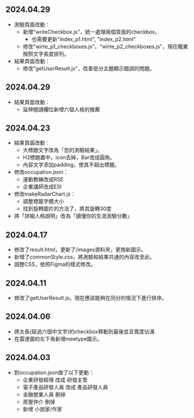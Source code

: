 ## 2024.04.29
- 測驗頁面改動：
    - 新增"writeCheckbox.js"，統一處理兩個頁面的checkbox。
        - 也需要更新"index_p1.html", "index_p2.html"
    - 修改"wirte_p1_checkboxes.js"、"wirte_p2_checkboxes.js"，現在職業按照文字長度排列。
- 結果頁面改動：
    - 修改"getUserResult.js"，改善低分主題顯示錯誤的問題。

## 2024.04.29
- 結果頁面改動：
    - 延伸閱讀欄位新增六個人格的推薦

## 2024.04.23
- 結果頁面改動：
    - 大標題文字改為「您的測驗結果」。
    - H2標題置中，icon去掉，Bar改成圓角。
    - 內容文字添加padding，使其不超出標題。
- 修改occupation.json：
    - 運動教練改成RSE 
    - 企業講師改成ESI
- 修改makeRadarChart.js：
    - 調整標籤字體大小
    - 找到旋轉圖片的方法了，將其旋轉30度
- 將「詳細人格說明」改為「讀懂你的生涯測驗分數」

## 2024.04.17
- 修改了result.html，更新了/images資料夾，更換新圖示。
- 新增了commonStyle.css，將測驗和結果共通的內容改至此。
- 調整CSS，依照Figma的樣式修改。

## 2024.04.11
- 修改了getUserResult.js。現在應該能夠在同分的情況下進行排序。

## 2024.04.06
- 將太長(超過六個中文字)的checkbox移動到最後並且寬度佔滿
- 在雷達圖的左下角新增meetype圖示。

## 2024.04.03
- 對occupation.json做了以下更動：
    - 企業研發經理  改成 研發主管
    - 電子產品研發人員 改成 產品研發人員
    - 金融營業人員 刪掉
    - 房屋仲介 刪掉  
    - 新增 小說家/作家